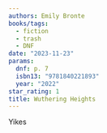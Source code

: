 ```yaml
---
authors: Emily Bronte
books/tags:
  - fiction
  - trash
  - DNF
date: "2023-11-23"
params:
  dnf: p. 7
  isbn13: "9781840221893"
  year: "2022"
star_rating: 1
title: Wuthering Heights
---
```


Yikes

<!--more-->
